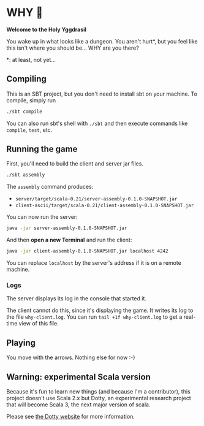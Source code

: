 # WHY 🌳
**Welcome to the Holy Yggdrasil**

You wake up in what looks like a dungeon.
You aren't hurt\*, but you feel like this isn't where you should be...
WHY are you there?

\*: at least, not yet...


## Compiling
This is an SBT project, but you don't need to install sbt on your machine.
To compile, simply run
```bash
./sbt compile
```

You can also run sbt's shell with `./sbt` and then execute commands like
`compile`, `test`, etc.

## Running the game
First, you'll need to build the client and server jar files.
```bash
./sbt assembly
```
The `assembly` command produces:
- `server/target/scala-0.21/server-assembly-0.1.0-SNAPSHOT.jar`
- `client-ascii/target/scala-0.21/client-assembly-0.1.0-SNAPSHOT.jar`

You can now run the server:
```bash
java -jar server-assembly-0.1.0-SNAPSHOT.jar
```

And then **open a new Terminal** and run the client:
```bash
java -jar client-assembly-0.1.0-SNAPSHOT.jar localhost 4242
```

You can replace `localhost` by the server's address if it is on a remote machine.

### Logs
The server displays its log in the console that started it.

The client cannot do this, since it's displaying the game. It writes its log to the file `why-client.log`.
You can run `tail +1f why-client.log` to get a real-time view of this file.

## Playing
You move with the arrows.
Nothing else for now :-)

## Warning: experimental Scala version
Because it's fun to learn new things (and because I'm a contributor),
this project doesn't use Scala 2.x but Dotty, an experimental research project
that will become Scala 3, the next major version of scala.

Please see [the Dotty website](https://dotty.epfl.ch) for more information.
